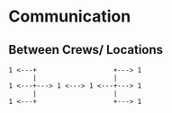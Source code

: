 # Communication

## Between Crews/ Locations

```
1 <---+                   +---> 1
      |                   |
1 <---+---> 1 <---> 1 <---+---> 1
      |                   |
1 <---+                   +---> 1
```
